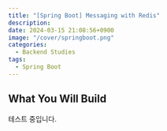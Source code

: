 ```yaml
---
title: "[Spring Boot] Messaging with Redis"
description:
date: 2024-03-15 21:08:56+0900
image: "/cover/springboot.png"
categories:
  - Backend Studies
tags:
  - Spring Boot
---
```


## What You Will Build

테스트 중입니다.
